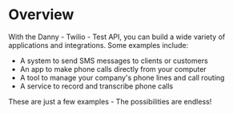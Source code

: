 # Overview

With the Danny - Twilio - Test API, you can build a wide variety of applications and integrations. Some examples include:

- A system to send SMS messages to clients or customers
- An app to make phone calls directly from your computer
- A tool to manage your company's phone lines and call routing
- A service to record and transcribe phone calls

These are just a few examples - The possibilities are endless!
